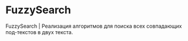 # FuzzySearch
FuzzySearch |
Реализация алгоритмов для поиска всех совпадающих под-текстов в двух текста. 
